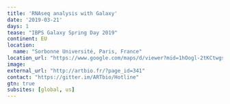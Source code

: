 ```yaml
---
title: 'RNAseq analysis with Galaxy'
date: '2019-03-21'
days: 1
tease: "IBPS Galaxy Spring Day 2019"
continent: EU
location:
  name: "Sorbonne Université, Paris, France"
location_url: "https://www.google.com/maps/d/viewer?mid=1hOogl-2tKCtwgsyf0v7ztigLBU0&ll=48.847069261929576%2C2.3571523499999785&z=17"
image: 
external_url: "http://artbio.fr/?page_id=341"
contact: "https://gitter.im/ARTbio/Hotline"
gtn: true
subsites: [global, us]
---
```

